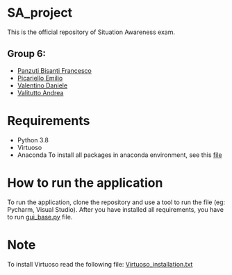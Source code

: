 # SA_project

This is the official repository of Situation Awareness exam.
## Group 6:
* [Panzuti Bisanti Francesco](https://github.com/Bartooh)
* [Picariello Emilio](https://github.com/Emilio-Picariello)
* [Valentino Daniele](https://github.com/danieleV9)
* [Valitutto Andrea](https://github.com/andrewvali)

# Requirements
* Python 3.8
* Virtuoso
* Anaconda
To install all packages in anaconda environment, see this [file](https://github.com/andrewvali/SA_project/blob/main/requirements/anaconda_requirements.txt)

# How to run the application
To run the application, clone the repository and use a tool to run the file (eg: Pycharm, Visual Studio).
After you have installed all requirements, you have to run [gui_base.py](https://github.com/andrewvali/SA_project/blob/main/gui_base.py) file.

# Note
To install Virtuoso read the following file: [Virtuoso_installation.txt](https://github.com/andrewvali/SA_project/blob/main/Virtuoso_installation.txt)